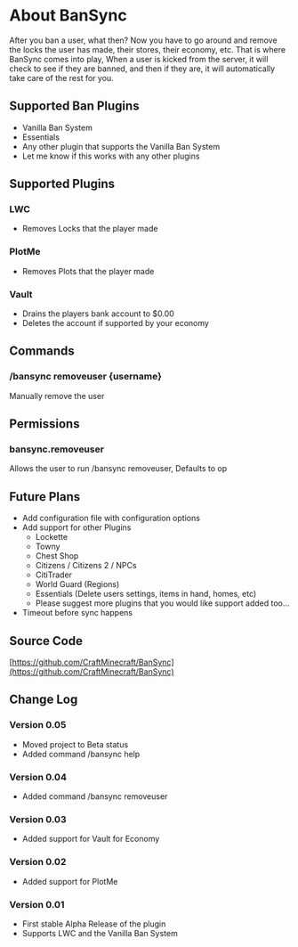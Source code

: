 # About BanSync
After you ban a user, what then?  Now you have to go around and remove the locks the user has made, their stores, their economy, etc.  That is where BanSync comes into play, When a user is kicked from the server, it will check to see if they are banned, and then if they are, it will automatically take care of the rest for you.

## Supported Ban Plugins
* Vanilla Ban System
* Essentials
* Any other plugin that supports the Vanilla Ban System
* Let me know if this works with any other plugins

## Supported Plugins
### LWC
* Removes Locks that the player made
### PlotMe
* Removes Plots that the player made
### Vault
* Drains the players bank account to $0.00
* Deletes the account if supported by your economy

## Commands
### /bansync removeuser {username}
Manually remove the user

## Permissions
### bansync.removeuser
Allows the user to run /bansync removeuser, Defaults to op

## Future Plans
* Add configuration file with configuration options
* Add support for other Plugins
	* Lockette
	* Towny
	* Chest Shop
	* Citizens / Citizens 2 / NPCs
	* CitiTrader
	* World Guard (Regions)
	* Essentials (Delete users settings, items in hand, homes, etc)
	* Please suggest more plugins that you would like support added too...
* Timeout before sync happens

## Source Code
[https://github.com/CraftMinecraft/BanSync](https://github.com/CraftMinecraft/BanSync)

## Change Log
### Version 0.05
* Moved project to Beta status
* Added command /bansync help

### Version 0.04
* Added command /bansync removeuser

### Version 0.03
* Added support for Vault for Economy

### Version 0.02
* Added support for PlotMe

### Version 0.01
* First stable Alpha Release of the plugin
* Supports LWC and the Vanilla Ban System